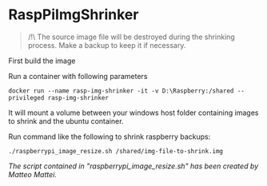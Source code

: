 # RaspPiImgShrinker

> /!\ The source image file will be destroyed during the shrinking process. Make a backup to keep it if necessary.

First build the image

Run a container with following parameters
```
docker run --name rasp-img-shrinker -it -v D:\Raspberry:/shared --privileged rasp-img-shrinker
```
It will mount a volume between your windows host folder containing images to shrink and the ubuntu container.

Run command like the following to shrink raspberry backups:
```
./raspberrypi_image_resize.sh /shared/img-file-to-shrink.img
```

*The script contained in "raspberrypi_image_resize.sh" has been created by Matteo Mattei.*
